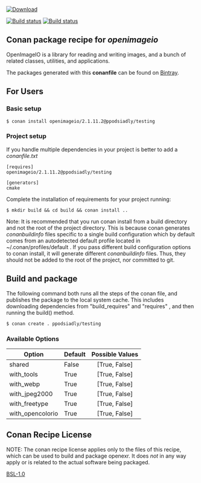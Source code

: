 [ ![Download](https://api.bintray.com/packages/ppodsiadly/conan/openimageio%3Appodsiadly/images/download.svg) ](https://bintray.com/ppodsiadly/conan/openimageio%3Appodsiadly/_latestVersion)

[![Build status](https://ci.appveyor.com/api/projects/status/x2xag9l8bsh0jgd2?svg=true)](https://ci.appveyor.com/project/p-podsiadly/conan-openimageio)
[![Build status](https://api.travis-ci.org/p-podsiadly/conan-openimageio.svg)](https://travis-ci.org/p-podsiadly/conan-openimageio)


## Conan package recipe for *openimageio*

OpenImageIO is a library for reading and writing images, and a bunch of related classes, utilities, and applications.

The packages generated with this **conanfile** can be found on [Bintray](https://bintray.com/ppodsiadly/conan/openimageio%3Appodsiadly).


## For Users

### Basic setup

    $ conan install openimageio/2.1.11.2@ppodsiadly/testing

### Project setup

If you handle multiple dependencies in your project is better to add a *conanfile.txt*

    [requires]
    openimageio/2.1.11.2@ppodsiadly/testing

    [generators]
    cmake

Complete the installation of requirements for your project running:

    $ mkdir build && cd build && conan install ..

Note: It is recommended that you run conan install from a build directory and not the root of the project directory.  This is because conan generates *conanbuildinfo* files specific to a single build configuration which by default comes from an autodetected default profile located in ~/.conan/profiles/default .  If you pass different build configuration options to conan install, it will generate different *conanbuildinfo* files.  Thus, they should not be added to the root of the project, nor committed to git.


## Build and package

The following command both runs all the steps of the conan file, and publishes the package to the local system cache.  This includes downloading dependencies from "build_requires" and "requires" , and then running the build() method.

    $ conan create . ppodsiadly/testing


### Available Options
| Option           | Default           | Possible Values |
| -------------    |:----------------- |:---------------:|
| shared           | False             | [True, False]   |
| with_tools       | True              | [True, False]   |
| with_webp        | True              | [True, False]   |
| with_jpeg2000    | True              | [True, False]   |
| with_freetype    | True              | [True, False]   |
| with_opencolorio | True              | [True, False]   |


## Conan Recipe License

NOTE: The conan recipe license applies only to the files of this recipe, which can be used to build and package openexr.
It does *not* in any way apply or is related to the actual software being packaged.

[BSL-1.0](LICENSE)